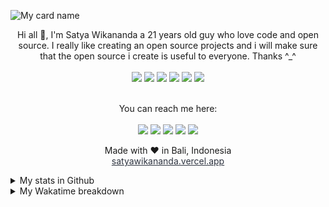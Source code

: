 ![My card name](https://cardivo.vercel.app/api?name=Satya%20Wikananda&description=Hi,%20i%27m%20a%20Frontend%20Engineer%20and%20i%27m%2022%20y.o.%20Nice%20to%20meet%20you%20%F0%9F%91%8B&image=https://avatars.githubusercontent.com/u/33148052?v=4&backgroundColor=%23ecf0f1&instagram=satyawikananda&linkedin=I%20Gusti%20Ngurah%20Satya%20%20Wikananda&github=satyawikananda&twitter=satya_wikananda&pattern=leaf&colorPattern=%23eaeaea)

<div align="center">
  Hi all 👋, I'm Satya Wikananda a 21 years old guy who love code and open source. I really like creating an open source projects and i will make sure that the open source i create is useful to everyone. Thanks ^_^
  <br><br>
  <img src="https://img.shields.io/badge/javascript%20-%23323330.svg?&style=for-the-badge&logo=javascript&logoColor=%23F7DF1E"/>
  <img src="https://img.shields.io/badge/typescript%20-%23007ACC.svg?&style=for-the-badge&logo=typescript&logoColor=white"/>
  <img src="https://img.shields.io/badge/vue%20js-%2342b883svg?&style=for-the-badge&logo=vue.js&logoColor=white"/>
  <img src="https://img.shields.io/badge/nuxt%20js-%2300C58E?&style=for-the-badge&logo=nuxt.js&logoColor=white"/>
  <img src="https://img.shields.io/badge/react%20js-%2361DAFB?&style=for-the-badge&logo=react&logoColor=%232E3440"/>
  <img src="https://img.shields.io/badge/next%20js-%23000000?&style=for-the-badge&logo=next.js&logoColor=white"/>
  <br><br>

  You can reach me here:<br><br>
  <a href="mailto:satyawikananda456@gmail.com" style="text-decoration: none;">
    <img src="https://img.shields.io/badge/email%20me%20here-%23EA4335?&style=for-the-badge&logo=gmail&logoColor=white"/>
  </a>
  <a href="https://t.me/aytas23" style="text-decoration: none;">
    <img src="https://img.shields.io/badge/telegram-%2326A5E4?&style=for-the-badge&logo=telegram&logoColor=white"/>
  </a>
  <a href="http://line.me/ti/p/~satyawikananda234" style="text-decoration: none;">
    <img src="https://img.shields.io/badge/line-%2300C300?&style=for-the-badge&logo=line&logoColor=white"/>
  </a>
  <a href="https://twitter.com/satya_wikananda" style="text-decoration: none;">
    <img src="https://img.shields.io/badge/twitter-%231DA1F2?&style=for-the-badge&logo=twitter&logoColor=white"/>
  </a>
  <a href="https://instagram.com/satyawikananda" style="text-decoration: none;">
    <img src="https://img.shields.io/badge/instagram-%23E4405F?&style=for-the-badge&logo=instagram&logoColor=white"/>
  </a>

  Made with ♥ in Bali, Indonesia
  <br>
  <a href="https://satyawikananda.vercel.app" style="color: #2E3440;">satyawikananda.vercel.app</a>
</div>


<details>
  <summary>My stats in Github</summary>
  <img src="https://github-readme-stats.vercel.app/api?username=satyawikananda&show_icons=true">
  <img src="https://github-profile-trophy.vercel.app/?username=satyawikananda">
</details>

<details>
  <summary>My Wakatime breakdown</summary>
  <img src="https://github-readme-stats.vercel.app/api/wakatime?username=satyawikananda&layout=compact">
</details>

